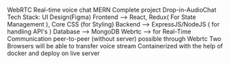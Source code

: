 WebRTC Real-time voice chat MERN Complete project
Drop-in-AudioChat
Tech Stack:
UI Design(Figma) 
Frontend --> React, Redux( For State Management ), Core CSS (for Styling) 
Backend --> ExpressJS/NodeJS ( for handling API's )
Database --> MongoDB
Webrtc --> for Real-Time Communication peer-to-peer (without server) possible through Webrtc 
Two Browsers will be able to transfer voice stream 
Containerized with the help of docker and deploy on live server


